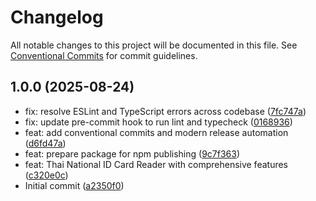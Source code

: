 # Changelog

All notable changes to this project will be documented in this file. See [Conventional Commits](https://conventionalcommits.org) for commit guidelines.



## 1.0.0 (2025-08-24)

* fix: resolve ESLint and TypeScript errors across codebase ([7fc747a](https://github.com/nonth/thai-national-id-card-reader/commit/7fc747a))
* fix: update pre-commit hook to run lint and typecheck ([0168936](https://github.com/nonth/thai-national-id-card-reader/commit/0168936))
* feat: add conventional commits and modern release automation ([d6fd47a](https://github.com/nonth/thai-national-id-card-reader/commit/d6fd47a))
* feat: prepare package for npm publishing ([9c7f363](https://github.com/nonth/thai-national-id-card-reader/commit/9c7f363))
* feat: Thai National ID Card Reader with comprehensive features ([c320e0c](https://github.com/nonth/thai-national-id-card-reader/commit/c320e0c))
* Initial commit ([a2350f0](https://github.com/nonth/thai-national-id-card-reader/commit/a2350f0))
